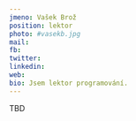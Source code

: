 ```yaml
---
jmeno: Vašek Brož
position: lektor
photo: #vasekb.jpg
mail: 
fb: 
twitter: 
linkedin: 
web: 
bio: Jsem lektor programování.
---
```

TBD